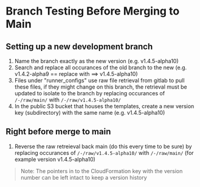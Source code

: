 
# Branch Testing Before Merging to Main

## Setting up a new development branch
1. Name the branch exactly as the new version (e.g. v1.4.5-alpha10)
2. Search and replace all occurances of the old branch to the new (e.g. v1.4.2-alpha9 == replace with ==> v1.4.5-alpha10)
3. Files under "runner_configs" use raw file retrieval from gitlab to pull these files, if they might change on this branch, the retrieval must be updated to isolate to the branch by replacing occurances of `/-/raw/main/` with `/-/raw/v1.4.5-alpha10/`
4. In the public S3 bucket that houses the templates, create a new version key (subdirectory) with the same name (e.g. v1.4.5-alpha10)


## Right before merge to main
1. Reverse the raw retreieval back main (do this every time to be sure) by replacing occurances of `/-/raw/v1.4.5-alpha10/` with `/-/raw/main/` (for example version v1.4.5-alpha10)

> Note: The pointers in to the CloudFormation key with the version number can be left intact to keep a version history
